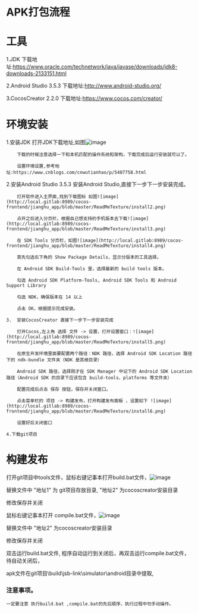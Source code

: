 
# APK打包流程

# 工具

 1.JDK  下载地址:https://www.oracle.com/technetwork/java/javase/downloads/jdk8-downloads-2133151.html
 
 2.Android Studio 3.5.3 下载地址:http://www.android-studio.org/
 
 3.CocosCreator 2.2.0  下载地址:https://www.cocos.com/creator/
 
 
# 环境安装

   1.安装JDK
		打开JDK下载地址,如图![image](http://local.gitlab:8989/cocos-frontend/jianghu_app/blob/master/ReadMeTexture/install1.png)  
    
		下载的时候注意选择一下和本机匹配的操作系统和架构，下载完成后运行安装就可以了。
   
		设置环境设置,参考地址:https://www.cnblogs.com/cnwutianhao/p/5487758.html

   2.安装Android Studio 3.5.3
		安装Android Studio,直接下一步下一步安装完成。
		
		打开软件进入主界面,找到下载图标 如图![image](http://local.gitlab:8989/cocos-frontend/jianghu_app/blob/master/ReadMeTexture/install2.png) 
		
		点开之后进入分页栏，根据自己想支持的手机版本去下载![image](http://local.gitlab:8989/cocos-frontend/jianghu_app/blob/master/ReadMeTexture/install3.png) 
		
		在 SDK Tools 分页栏，如图![image](http://local.gitlab:8989/cocos-frontend/jianghu_app/blob/master/ReadMeTexture/install4.png) 
		
		首先勾选右下角的 Show Package Details，显示分版本的工具选择。

		在 Android SDK Build-Tools 里，选择最新的 build tools 版本。

		勾选 Android SDK Platform-Tools, Android SDK Tools 和 Android Support Library

		勾选 NDK，确保版本在 14 以上
		
		点击 OK，根据提示完成安装。
		
	3.	安装CocosCreator 直接下一步下一步安装完成
		
		打开Cocos,左上角 选择 文件 -> 设置，打开设置窗口：![image](http://local.gitlab:8989/cocos-frontend/jianghu_app/blob/master/ReadMeTexture/install5.png) 
		
		在原生开发环境里面要配置两个路径：NDK 路径，选择 Android SDK Location 路径下的 ndk-bundle 文件夹（NDK 是其根目录）
		
		Android SDK 路径，选择刚才在 SDK Manager 中记下的 Android SDK Location 路径（Android SDK 的目录下应该包含 build-tools、platforms 等文件夹）
		
		配置完成后点击 保存 按钮，保存并关闭窗口。

	    点击菜单栏的 项目 -> 构建发布，打开构建发布面板 ，设置如下 ![image](http://local.gitlab:8989/cocos-frontend/jianghu_app/blob/master/ReadMeTexture/install6.png) 
		
		设置好后关闭窗口
		
	4.下载git项目	

#  构建发布

   打开git项目中tools文件，鼠标右键记事本打开build.bat文件，![image](http://local.gitlab:8989/cocos-frontend/jianghu_app/blob/master/ReadMeTexture/set1.png) 
   
   替换文件中 "地址1" 为 git项目存放目录,  "地址2" 为cocoscreator安装目录
  
   修改保存并关闭
   
   鼠标右键记事本打开 compile.bat文件，![image](http://local.gitlab:8989/cocos-frontend/jianghu_app/blob/master/ReadMeTexture/set2.png) 
   
   替换文件中 "地址2" 为cocoscreator安装目录
   
   修改保存并关闭
   
   双击运行build.bat文件, 程序自动运行到关闭后，再双击运行compile.bat文件，待自动关闭后，
   
   apk文件在git项目\build\jsb-link\simulator\android目录中提取,
   

### 注意事项。

	一定要注意 执行build.bat ,compile.bat的先后顺序，执行过程中勿手动操作。
	
	
	
	
	
	
	
	
	
	

